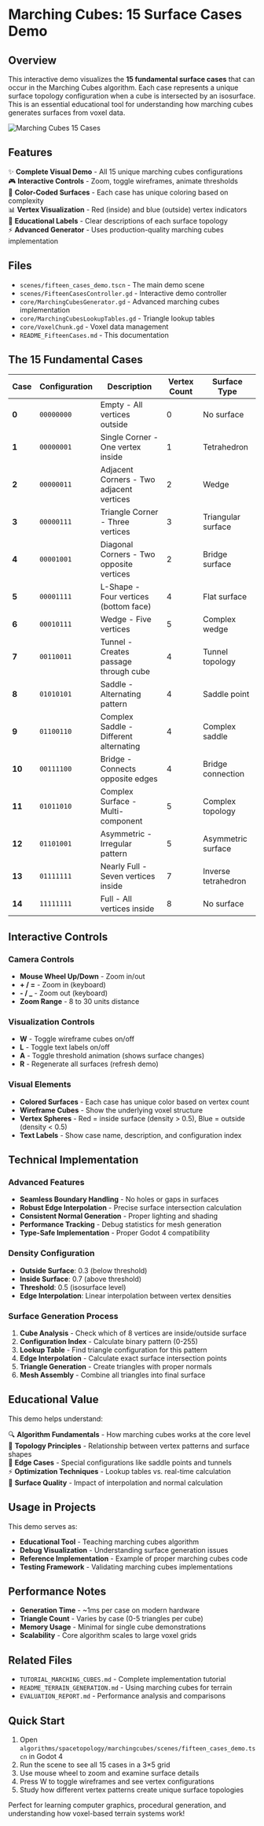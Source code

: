 # Marching Cubes: 15 Surface Cases Demo

## Overview

This interactive demo visualizes the **15 fundamental surface cases** that can occur in the Marching Cubes algorithm. Each case represents a unique surface topology configuration when a cube is intersected by an isosurface. This is an essential educational tool for understanding how marching cubes generates surfaces from voxel data.

![Marching Cubes 15 Cases](screenshot_fifteen_cases.png)

## Features

✨ **Complete Visual Demo** - All 15 unique marching cubes configurations  
🎮 **Interactive Controls** - Zoom, toggle wireframes, animate thresholds  
🎨 **Color-Coded Surfaces** - Each case has unique coloring based on complexity  
📊 **Vertex Visualization** - Red (inside) and blue (outside) vertex indicators  
🔬 **Educational Labels** - Clear descriptions of each surface topology  
⚡ **Advanced Generator** - Uses production-quality marching cubes implementation  

## Files

- `scenes/fifteen_cases_demo.tscn` - The main demo scene
- `scenes/FifteenCasesController.gd` - Interactive demo controller
- `core/MarchingCubesGenerator.gd` - Advanced marching cubes implementation
- `core/MarchingCubesLookupTables.gd` - Triangle lookup tables
- `core/VoxelChunk.gd` - Voxel data management
- `README_FifteenCases.md` - This documentation

## The 15 Fundamental Cases

| Case | Configuration | Description | Vertex Count | Surface Type |
|------|---------------|-------------|--------------|--------------|
| **0** | `00000000` | Empty - All vertices outside | 0 | No surface |
| **1** | `00000001` | Single Corner - One vertex inside | 1 | Tetrahedron |
| **2** | `00000011` | Adjacent Corners - Two adjacent vertices | 2 | Wedge |
| **3** | `00000111` | Triangle Corner - Three vertices | 3 | Triangular surface |
| **4** | `00001001` | Diagonal Corners - Two opposite vertices | 2 | Bridge surface |
| **5** | `00001111` | L-Shape - Four vertices (bottom face) | 4 | Flat surface |
| **6** | `00010111` | Wedge - Five vertices | 5 | Complex wedge |
| **7** | `00110011` | Tunnel - Creates passage through cube | 4 | Tunnel topology |
| **8** | `01010101` | Saddle - Alternating pattern | 4 | Saddle point |
| **9** | `01100110` | Complex Saddle - Different alternating | 4 | Complex saddle |
| **10** | `00111100` | Bridge - Connects opposite edges | 4 | Bridge connection |
| **11** | `01011010` | Complex Surface - Multi-component | 5 | Complex topology |
| **12** | `01101001` | Asymmetric - Irregular pattern | 5 | Asymmetric surface |
| **13** | `01111111` | Nearly Full - Seven vertices inside | 7 | Inverse tetrahedron |
| **14** | `11111111` | Full - All vertices inside | 8 | No surface |

## Interactive Controls

### Camera Controls
- **Mouse Wheel Up/Down** - Zoom in/out
- **+ / =** - Zoom in (keyboard)
- **- / _** - Zoom out (keyboard)
- **Zoom Range** - 8 to 30 units distance

### Visualization Controls
- **W** - Toggle wireframe cubes on/off
- **L** - Toggle text labels on/off
- **A** - Toggle threshold animation (shows surface changes)
- **R** - Regenerate all surfaces (refresh demo)

### Visual Elements
- **Colored Surfaces** - Each case has unique color based on vertex count
- **Wireframe Cubes** - Show the underlying voxel structure
- **Vertex Spheres** - Red = inside surface (density > 0.5), Blue = outside (density < 0.5)
- **Text Labels** - Show case name, description, and configuration index

## Technical Implementation

### Advanced Features
- **Seamless Boundary Handling** - No holes or gaps in surfaces
- **Robust Edge Interpolation** - Precise surface intersection calculation
- **Consistent Normal Generation** - Proper lighting and shading
- **Performance Tracking** - Debug statistics for mesh generation
- **Type-Safe Implementation** - Proper Godot 4 compatibility

### Density Configuration
- **Outside Surface**: 0.3 (below threshold)
- **Inside Surface**: 0.7 (above threshold)  
- **Threshold**: 0.5 (isosurface level)
- **Edge Interpolation**: Linear interpolation between vertex densities

### Surface Generation Process
1. **Cube Analysis** - Check which of 8 vertices are inside/outside surface
2. **Configuration Index** - Calculate binary pattern (0-255)
3. **Lookup Table** - Find triangle configuration for this pattern
4. **Edge Interpolation** - Calculate exact surface intersection points
5. **Triangle Generation** - Create triangles with proper normals
6. **Mesh Assembly** - Combine all triangles into final surface

## Educational Value

This demo helps understand:

🔍 **Algorithm Fundamentals** - How marching cubes works at the core level  
📐 **Topology Principles** - Relationship between vertex patterns and surface shapes  
🎯 **Edge Cases** - Special configurations like saddle points and tunnels  
⚡ **Optimization Techniques** - Lookup tables vs. real-time calculation  
🎨 **Surface Quality** - Impact of interpolation and normal calculation  

## Usage in Projects

This demo serves as:
- **Educational Tool** - Teaching marching cubes algorithm
- **Debug Visualization** - Understanding surface generation issues
- **Reference Implementation** - Example of proper marching cubes code
- **Testing Framework** - Validating marching cubes implementations

## Performance Notes

- **Generation Time** - ~1ms per case on modern hardware
- **Triangle Count** - Varies by case (0-5 triangles per cube)
- **Memory Usage** - Minimal for single cube demonstrations
- **Scalability** - Core algorithm scales to large voxel grids

## Related Files

- `TUTORIAL_MARCHING_CUBES.md` - Complete implementation tutorial
- `README_TERRAIN_GENERATION.md` - Using marching cubes for terrain
- `EVALUATION_REPORT.md` - Performance analysis and comparisons

## Quick Start

1. Open `algorithms/spacetopology/marchingcubes/scenes/fifteen_cases_demo.tscn` in Godot 4
2. Run the scene to see all 15 cases in a 3×5 grid
3. Use mouse wheel to zoom and examine surface details
4. Press W to toggle wireframes and see vertex configurations
5. Study how different vertex patterns create unique surface topologies

Perfect for learning computer graphics, procedural generation, and understanding how voxel-based terrain systems work! 
